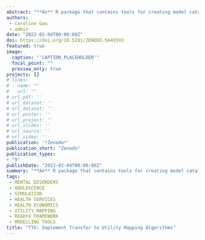 ```yaml
---
abstract: "**An** R package that contains tools for creating model catalogues and scientific summaries for utility mapping studies and uploading study outputs to online repositories."
authors:
 - Caroline Gao
 - admin
date: "2022-02-04T00:00:00Z"
doi: https://doi.org/10.5281/ZENODO.5646593
featured: true
image:
  caption: "'CAPTION_PLACEHOLDER'"
  focal_point: ""
  preview_only: true
projects: []
# links:
# - name: ""
#   url: ""
# url_pdf: ''
# url_dataset: ''
# url_dataset: ''
# url_poster: ''
# url_project: ''
# url_slides: ''
# url_source: ''
# url_video: '' 
publication: '*Zenodo*'
publication_short: "Zenodo"
publication_types:
- "9"
publishDate: "2022-02-04T00:00:00Z"
summary: "**An** R package that contains tools for creating model catalogues and scientific summaries for utility mapping studies and uploading study outputs to online repositories..."
tags:
 - MENTAL DISORDERS
 - ADOLESCENCE
 - SIMULATION
 - HEALTH SERVICES
 - HEALTH ECONOMICS
 - UTILITY MAPPING
 - READY4 FRAMEWORK
 - MODELLING TOOLS
title: "TTU: Implement Transfer to Utility Mapping Algorithms"
---
```

